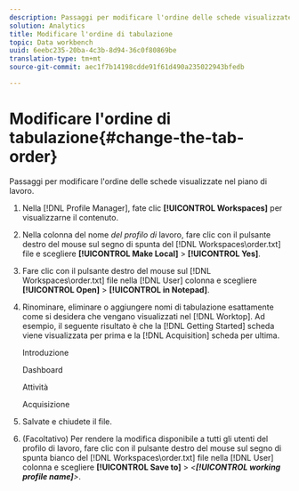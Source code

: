 ```yaml
---
description: Passaggi per modificare l'ordine delle schede visualizzate nel piano di lavoro.
solution: Analytics
title: Modificare l'ordine di tabulazione
topic: Data workbench
uuid: 6eebc235-20ba-4c3b-8d94-36c0f80869be
translation-type: tm+mt
source-git-commit: aec1f7b14198cdde91f61d490a235022943bfedb

---
```



# Modificare l&#39;ordine di tabulazione{#change-the-tab-order}

Passaggi per modificare l&#39;ordine delle schede visualizzate nel piano di lavoro.

1. Nella [!DNL Profile Manager], fate clic **[!UICONTROL Workspaces]** per visualizzarne il contenuto.
1. Nella colonna del nome *del profilo di* lavoro, fare clic con il pulsante destro del mouse sul segno di spunta del [!DNL Workspaces\order.txt] file e scegliere **[!UICONTROL Make Local]** > **[!UICONTROL Yes]**.
1. Fare clic con il pulsante destro del mouse sul [!DNL Workspaces\order.txt] file nella [!DNL User] colonna e scegliere **[!UICONTROL Open]** > **[!UICONTROL in Notepad]**.
1. Rinominare, eliminare o aggiungere nomi di tabulazione esattamente come si desidera che vengano visualizzati nel [!DNL Worktop]. Ad esempio, il seguente risultato è che la [!DNL Getting Started] scheda viene visualizzata per prima e la [!DNL Acquisition] scheda per ultima.

   Introduzione

   Dashboard

   Attività

   Acquisizione

1. Salvate e chiudete il file.
1. (Facoltativo) Per rendere la modifica disponibile a tutti gli utenti del profilo di lavoro, fare clic con il pulsante destro del mouse sul segno di spunta bianco del [!DNL Workspaces\order.txt] file nella [!DNL User] colonna e scegliere **[!UICONTROL Save to]** > *&lt;**[!UICONTROL working profile name]**>*.
